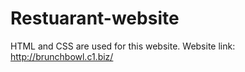 # Restuarant-website
HTML and CSS are used for this website.
Website link: http://brunchbowl.c1.biz/
